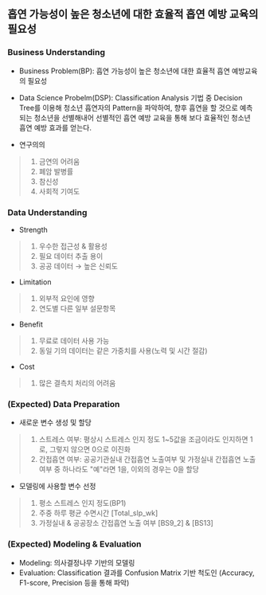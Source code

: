 ## 흡연 가능성이 높은 청소년에 대한 효율적 흡연 예방 교육의 필요성

### Business Understanding
 - Business Problem(BP): 흡연 가능성이 높은 청소년에 대한 효율적 흡연 예방교육의 필요성 

 - Data Science Probelm(DSP): Classification Analysis 기법 중 Decision Tree를 이용해 청소년 흡연자의 Pattern을 파악하여, 향후 흡연을 할 것으로 예측되는 청소년을 선별해내어 선별적인 흡연 예방 교육을 통해 보다 효율적인 청소년 흡연 예방 효과를 얻는다.

 - 연구의의
  > 1) 금연의 어려움
  > 2) 폐암 발병률
  > 3) 참신성
  > 4) 사회적 기여도

### Data Understanding
 - Strength
  > 1) 우수한 접근성 & 활용성
  > 2) 필요 데이터 추출 용이
  > 3) 공공 데이터 → 높은 신뢰도

 - Limitation
  > 1) 외부적 요인에 영향
  > 2) 연도별 다른 일부 설문항목

 - Benefit
  > 1) 무료로 데이터 사용 가능
  > 2) 동일 기의 데이터는 같은 가중치를 사용(노력 및 시간 절감)

 - Cost
  > 1) 많은 결측치 처리의 어려움

### (Expected) Data Preparation
 - 새로운 변수 생성 및 할당
  > 1) 스트레스 여부: 평상시 스트레스 인지 정도 1~5값을 조금이라도 인지하면 1로, 그렇지 않으면 0으로 이진화
  > 2) 간접흡연 여부: 공공기관실내 간접흡연 노출여부 및 가정실내 간접흡연 노출여부 중 하나라도 "예"라면 1을, 이외의 경우는 0을 할당

 - 모델링에 사용할 변수 선정
  > 1) 평소 스트레스 인지 정도(BP1)
  > 2) 주중 하루 평균 수면시간 [Total_slp_wk]
  > 3) 가정실내 & 공공장소 간접흡연 노출 여부 [BS9_2] & [BS13]

### (Expected) Modeling & Evaluation
 - Modeling: 의사결정나무 기반의 모델링
 - Evaluation: Classification 결과를 Confusion Matrix 기반 척도인 (Accuracy, F1-score, Precision 등을 통해 파악)

